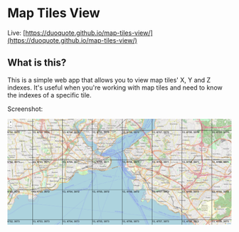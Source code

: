 # Map Tiles View

Live: [https://duoquote.github.io/map-tiles-view/](https://duoquote.github.io/map-tiles-view/)

## What is this?

This is a simple web app that allows you to view map tiles' X, Y and Z indexes. It's useful when you're working with map tiles and need to know the indexes of a specific tile.

Screenshot:

![Screenshot](./assets/screenshot.png)
